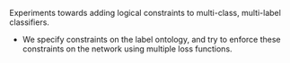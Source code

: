 Experiments towards adding logical constraints to multi-class, multi-label classifiers.
- We specify constraints on the label ontology, and try to enforce these constraints on the network using multiple loss functions.
